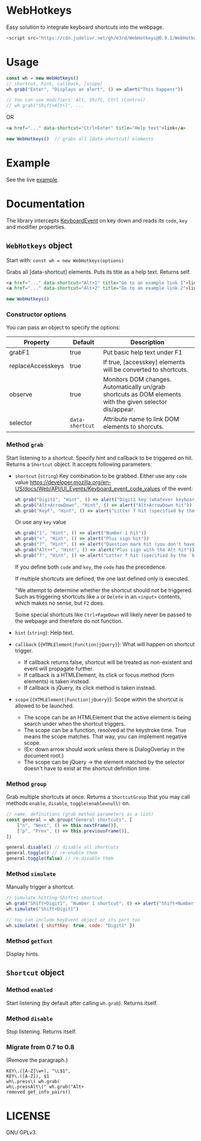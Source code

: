 # WebHotkeys

Easy solution to integrate keyboard shortcuts into the webpage.

```javascript
<script src="https://cdn.jsdelivr.net/gh/e3rd/WebHotkeys@0.9.1/WebHotkeys.js"></script>
```

# Usage

```javascript
const wh = new WebHotkeys()
// shortcut, hint, callback, [scope]
wh.grab("Enter", "Displays an alert", () => alert("This happens"))

// You can use modifiers: Alt, Shift, Ctrl (Control)
// wh.grab("Shift+Alt+l", ...
```

OR

```html
<a href="..." data-shortcut="Ctrl+Enter" title="Help text">link</a>
```

```javascript
new WebHotkeys()  // grabs all [data-shortcut] elements
```

# Example
See the live [example](https://e3rd.github.io/WebHotkeys/example.html).

# Documentation

The library intercepts [KeyboardEvent](https://developer.mozilla.org/en-US/docs/Web/API/KeyboardEvent) on key down and reads its `code`, `key` and modifier properties.

## `WebHotkeys` object

Start with: `const wh = new WebHotkeys(options)`

Grabs all [data-shortcut] elements. Puts its title as a help text. Returns self.

```html
<a href="..." data-shortcut="Alt+1" title="Go to an example link 1">link 1</a>
<a href="..." data-shortcut="Alt+2" title="Go to an example link 2">link 2</a>
```

```javascript
new WebHotkeys()
```

### Constructor options

You can pass an object to specify the options:

| Property             | Default | Description                                                                       |
|----------------------|---------|-----------------------------------------------------------------------------------|
| grabF1               | true | Put basic help text under F1                                                     |
| replaceAccesskeys    | true | If true, [accesskey] elements will be converted to shortcuts.                      |
| observe              | true | Monitors DOM changes. Automatically un/grab shortcuts as DOM elements with the given selector dis/appear. |
| selector             | `data-shortcut` | Attribute name to link DOM elements to shorcuts.      |


### Method `grab`

Start listening to a shortcut. Specify hint and callback to be triggered on hit. Returns a `Shortcut` object. It accepts following parameters:

* `shortcut` (`string`)
    Key combination to be grabbed. Either use any `code` value https://developer.mozilla.org/en-US/docs/Web/API/UI_Events/Keyboard_event_code_values of the event:

    ```javascript
    wh.grab("Digit1", "Hint", () => alert("Digit1 key (whatever keyboard layout) hit"))
    wh.grab("Alt+ArrowDown", "Hint", () => alert("Alt+ArrowDown hit"))
    wh.grab("KeyF", "Hint", () => alert("Litter f hit (specified by the `code` property)"))
    ```

    Or use any `key` value
    ```javascript
    wh.grab("1", "Hint", () => alert("Number 1 hit"))
    wh.grab("+", "Hint", () => alert("Plus sign hit"))
    wh.grab("?", "Hint", () => alert("Question mark hit (you don't have to mention shift in the shortcut)"))
    wh.grab("Alt++", "Hint", () => alert("Plus sign with the Alt hit"))
    wh.grab("f", "Hint", () => alert("Letter f hit (specified by the `key` property)"))
    ```

    If you define both `code` and `key`, the `code` has the precedence.

    If multiple shortcuts are defined, the one last defined only is executed.

    "We attempt to determine whether the shortcut should not be triggered. Such as triggering shortcuts like `a` or `Delete` in an `<input>` contents, which makes no sense, but `F2` does.

    Some special shortcuts like `Ctrl+PageDown` will likely never be passed to the webpage and therefore do not function.
* `hint` (`string`): Help text.
* `callback` (`{HTMLElement|Function|jQuery}`): What will happen on shortcut trigger.
     *  If callback returns false, shortcut will be treated as non-existent and event will propagate further.
     *  If callback is a HTMLElement, its click or focus method (form elements) is taken instead.
     *  If callback is jQuery, its click method is taken instead.
* `scope` (`{HTMLElement|Function|jQuery}`): Scope within the shortcut is allowed to be launched.
     *  The scope can be an HTMLElement that the active element is being search under when the shortcut triggers.
     *  The scope can be a function, resolved at the keystroke time. True means the scope matches. That way, you can implement negative scope.
     *  (Ex: down arrow should work unless there is DialogOverlay in the document root.)
     *  The scope can be jQuery -> the element matched by the selector doesn't have to exist at the shortcut definition time.


### Method `group`
Grab multiple shortcuts at once. Returns a `ShortcutGroup` that you may call methods `enable`, `disable`, `toggle(enable=null)` on.

```javascript
// name, definitions (grab method parameters as a list)
const general = wh.group("General shortcuts", [
    ["n", "Next", () => this.nextFrame()],
    ["p", "Prev", () => this.previousFrame()],
])

general.disable() // disable all shortcuts
general.toggle() // re-enable them
general.toggle(false) // re-disable them
```

### Method `simulate`

Manually trigger a shortcut.

```javascript
// Simulate hitting Shift+1 shortcut
wh.grab("Shift+Digit1", "Number 1 shortcut", () => alert("Shift+Number 1 hit"))
wh.simulate("Shift+Digit1")

// You can include KeyEvent object or its part too
wh.simulate( { shiftKey: true, code: "Digit1" })
```

### Method `getText`
Display hints.

## `Shortcut` object

### Method `enabled`

Start listening (by default after calling `wh.grab`). Returns itself.

### Method `disable`

Stop listening. Returns itself.

### Migrate from 0.7 to 0.8
(Remove the paragraph.)

```
KEY\.([A-Z]\w+), "\L$1",
KEY\.([A-Z]), $1
wh\.press\( wh.grab(
wh\.pressAlt\(" wh.grab("Alt+
removed get_info_pairs()
```

# LICENSE
GNU GPLv3.
